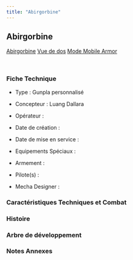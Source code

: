 ```yaml
---
title: "Abirgorbine"
---
```


Abirgorbine
-----------





[Abirgorbine](javascript:change_image_m('images/stories/saga/gundambf/mechas/abigolbein.png');)
[Vue de dos](javascript:change_image_m('images/stories/saga/gundambf/mechas/abigolbein_dos.png');)
[Mode Mobile Armor](javascript:change_image_m('images/stories/saga/gundambf/mechas/abigolbein_ma.png');)

 

### Fiche Technique


- Type : Gunpla personnalisé
  
- Concepteur : Luang Dallara
  
- Opérateur : 
  
- Date de création : 
  
- Date de mise en service : 
  
- Equipements Spéciaux :




- Armement :




- Pilote(s) : 





- Mecha Designer : 


### Caractéristiques Techniques et Combat


### Histoire


### Arbre de développement


### Notes Annexes


